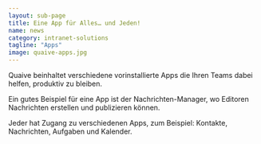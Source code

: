 ```yaml
---
layout: sub-page
title: Eine App für Alles… und Jeden!
name: news
category: intranet-solutions
tagline: "Apps"
image: quaive-apps.jpg
---
```


Quaive beinhaltet verschiedene vorinstallierte Apps die Ihren Teams dabei helfen, produktiv zu bleiben.

Ein gutes Beispiel für eine App ist der Nachrichten-Manager, wo Editoren Nachrichten erstellen und publizieren können.

Jeder hat Zugang zu verschiedenen Apps, zum Beispiel: Kontakte, Nachrichten, Aufgaben und Kalender.
